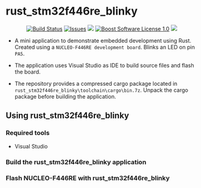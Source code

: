 rust_stm32f446re_blinky
=============================

<p align="center">
    <a href="https://github.com/imahjoub/rust_stm32f446re_blinky/actions">
        <img src="https://github.com/imahjoub/rust_stm32f446re_blinky/actions/workflows/rust_stm32f446re_blinky.yml/badge.svg" alt="Build Status"></a>
    <a href="https://github.com/imahjoub/rust_stm32f446re_blinky/issues?q=is%3Aissue+is%3Aopen+sort%3Aupdated-desc">
        <img src="https://custom-icon-badges.herokuapp.com/github/issues-raw/imahjoub/rust_stm32f446re_blinky?logo=github" alt="Issues" /></a>
    <a href="https://github.com/imahjoub/rust_stm32f446re_blinky" alt="GitHub code size in bytes">
        <img src="https://img.shields.io/github/languages/code-size/imahjoub/rust_stm32f446re_blinky" /></a>
    <a href="https://github.com/imahjoub/rust_stm32f446re_blinky/blob/main/LICENSE_1_0.txt">
        <img src="https://img.shields.io/badge/license-BSL%201.0-blue.svg" alt="Boost Software License 1.0"></a>
    <a href="https://github.com/imahjoub/rust_stm32f446re_blinky" alt="Activity">
        <img src="https://img.shields.io/github/commit-activity/y/imahjoub/rust_stm32f446re_blinky" /></a>
</p>


- A mini application to demonstrate embedded development using Rust. Created using a `NUCLEO-F446RE development board`. Blinks an LED on pin `PA5`.

- The application uses Visual Studio as IDE to build source files and flash the board.

- The repository provides a compressed cargo package located in `rust_stm32f446re_blinky\toolchain\cargo\bin.7z`.
Unpack the cargo package before building the application.


## Using rust_stm32f446re_blinky

### Required tools
  - Visual Studio

### Build the rust_stm32f446re_blinky application

### Flash NUCLEO-F446RE with rust_stm32f446re_blinky
